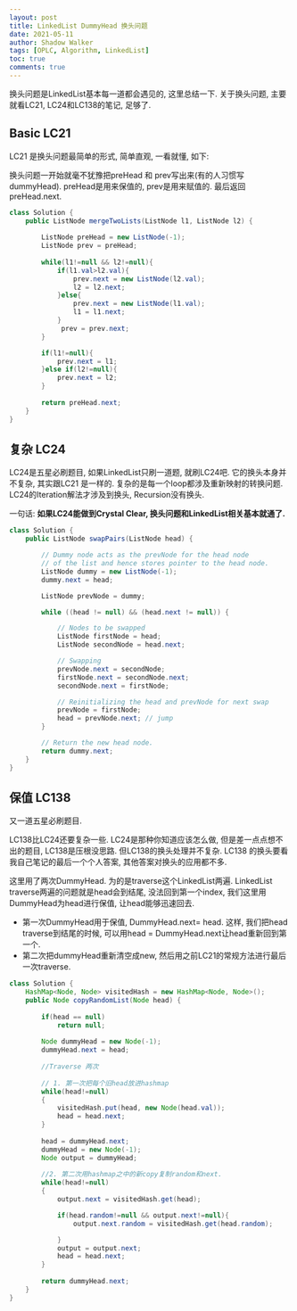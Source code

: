 ```yaml
---
layout: post
title: LinkedList DummyHead 换头问题
date: 2021-05-11
author: Shadow Walker
tags: [OPLC, Algorithm, LinkedList]
toc: true
comments: true
---
```


换头问题是LinkedList基本每一道都会遇见的, 这里总结一下.  关于换头问题, 主要就看LC21, LC24和LC138的笔记, 足够了. 

## Basic LC21

LC21 是换头问题最简单的形式, 简单直观, 一看就懂, 如下:  

换头问题一开始就毫不犹豫把preHead 和 prev写出来(有的人习惯写dummyHead).  preHead是用来保值的, prev是用来赋值的. 最后返回preHead.next. 

```java
class Solution {
    public ListNode mergeTwoLists(ListNode l1, ListNode l2) {
        
        ListNode preHead = new ListNode(-1);
        ListNode prev = preHead;
        
        while(l1!=null && l2!=null){
            if(l1.val>l2.val){
                prev.next = new ListNode(l2.val);
                l2 = l2.next;
            }else{
                prev.next = new ListNode(l1.val);
                l1 = l1.next;
            }
             prev = prev.next;
        }

        if(l1!=null){
            prev.next = l1;
        }else if(l2!=null){
            prev.next = l2;
        }
            
        return preHead.next;
    }
}
```

## 复杂 LC24

LC24是五星必刷题目, 如果LinkedList只刷一道题, 就刷LC24吧. 它的换头本身并不复杂, 其实跟LC21 是一样的. 复杂的是每一个loop都涉及重新映射的转换问题.  LC24的Iteration解法才涉及到换头, Recursion没有换头. 

一句话: **如果LC24能做到Crystal Clear, 换头问题和LinkedList相关基本就通了.**


```java
class Solution {
    public ListNode swapPairs(ListNode head) {

        // Dummy node acts as the prevNode for the head node
        // of the list and hence stores pointer to the head node.
        ListNode dummy = new ListNode(-1);
        dummy.next = head;

        ListNode prevNode = dummy;

        while ((head != null) && (head.next != null)) {

            // Nodes to be swapped
            ListNode firstNode = head;
            ListNode secondNode = head.next;

            // Swapping
            prevNode.next = secondNode;
            firstNode.next = secondNode.next;
            secondNode.next = firstNode;

            // Reinitializing the head and prevNode for next swap
            prevNode = firstNode;
            head = prevNode.next; // jump
        }

        // Return the new head node.
        return dummy.next;
    }
}
```

## 保值 LC138

又一道五星必刷题目. 

LC138比LC24还要复杂一些. LC24是那种你知道应该怎么做, 但是差一点点想不出的题目, LC138是压根没思路.  但LC138的换头处理并不复杂. LC138 的换头要看我自己笔记的最后一个个人答案, 其他答案对换头的应用都不多. 

这里用了两次DummyHead.   为的是traverse这个LinkedList两遍.  LinkedList traverse两遍的问题就是head会到结尾, 没法回到第一个index, 我们这里用DummyHead为head进行保值, 让head能够迅速回去. 

- 第一次DummyHead用于保值, DummyHead.next= head. 这样, 我们把head traverse到结尾的时候, 可以用head = DummyHead.next让head重新回到第一个. 
- 第二次把dummyHead重新清空成new, 然后用之前LC21的常规方法进行最后一次traverse. 

```java
class Solution {
    HashMap<Node, Node> visitedHash = new HashMap<Node, Node>();
    public Node copyRandomList(Node head) {
        
        if(head == null)
            return null;
        
        Node dummyHead = new Node(-1);
        dummyHead.next = head;
        
        //Traverse 两次
        
        // 1. 第一次把每个旧head放进hashmap
        while(head!=null)
        {
            visitedHash.put(head, new Node(head.val));
            head = head.next;
        }
        
        head = dummyHead.next;
        dummyHead = new Node(-1);
        Node output = dummyHead;
        
        //2. 第二次用hashmap之中的新copy复制random和next. 
        while(head!=null)
        {
            output.next = visitedHash.get(head);

            if(head.random!=null && output.next!=null){
                output.next.random = visitedHash.get(head.random);

            }
            output = output.next;
            head = head.next;
        }
        
        return dummyHead.next;
    }
}
```



